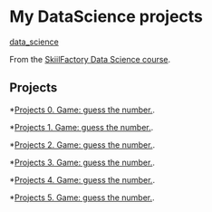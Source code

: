 

# My DataScience projects

[data_science](https://user-images.githubusercontent.com/70801558/154905566-015628e2-5e95-4b25-8d19-f109c18ddc4a.png)


From the [SkiilFactory Data Science course](https://skillfactory.ru/data-science).


## Projects

*[Projects 0. Game: guess the number.](https://github.com/Denis-python/VS_code/tree/main/Project_0).

*[Projects 1. Game: guess the number.]().

*[Projects 2. Game: guess the number.]().

*[Projects 3. Game: guess the number.]().

*[Projects 4. Game: guess the number.]().

*[Projects 5. Game: guess the number.]().

